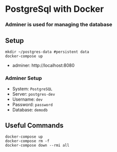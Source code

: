 # PostgreSql with Docker

### Adminer is used for managing the database

## Setup 
```$xslt
mkdir ~/postgres-data #persistent data
docker-compose up
```

* adminer: http://localhost:8080

### Adminer Setup
- System: `PostgreSQL`
- Server: `postgres-dev`
- Username: `dev`
- Password: `password`
- Database: `demodb` 

## Useful Commands
```$xslt
docker-compose up
docker-compose rm -f
docker-compose down --rmi all
```

